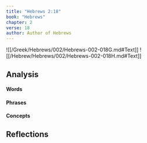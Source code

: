 ```yaml
---
title: "Hebrews 2:18"
book: "Hebrews"
chapter: 2
verse: 18
author: Author of Hebrews
---
```

![[/Greek/Hebrews/002/Hebrews-002-018G.md#Text]]
![[/Hebrew/Hebrews/002/Hebrews-002-018H.md#Text]]

## Analysis

#### Words

#### Phrases

#### Concepts

## Reflections
